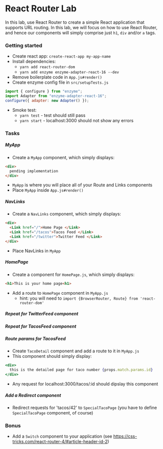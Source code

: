 # React Router Lab

In this lab, use React Router to create a simple React application that supports URL routing. In this lab, we will focus on how to use React Router, and hence our components will simply comprise just `h1`, `div` and/or `a` tags.

### Getting started
- Create react app: `create-react-app my-app-name`
- Install dependencies:
  - `yarn add react-router-dom`
  - `yarn add enzyme enzyme-adapter-react-16 --dev`
- Remove boilerplate code in `App.js#render()`
- Create enzyme config file in `src/setupTests.js`

```js
import { configure } from "enzyme";
import Adapter from "enzyme-adapter-react-16";
configure({ adapter: new Adapter() });
```
- Smoke test:
  - `yarn test` - test should still pass
  - `yarn start` - localhost:3000 should not show any errors

### Tasks

##### MyApp
- Create a `MyApp` component, which simply displays:
```html
<div>
  pending implementation
</div>
```
- `MyApp` is where you will place all of your Route and Links components
- Place `MyApp` inside `App.js#render()`  

##### NavLinks
- Create a `NavLinks` component, which simply displays:

```html
<div>
  <Link href="/">Home Page </Link>
  <Link href="/tacos">Tacos Feed </Link>
  <Link href="/twitter">Twitter Feed </Link>
</div>
```

- Place NavLinks in `MyApp`

##### HomePage
- Create a component for `HomePage.js`, which simply displays:
  
```html
<h1>This is your home page<h1>
```
- Add a route to `HomePage` component in `MyApp.js`
  - hint: you will need to `import {BrowserRouter, Route} from 'react-router-dom'`

##### Repeat for TwitterFeed component 

##### Repeat for TacosFeed component

##### Route params for TacosFeed
- Create `TacoDetail` component and add a route to it in `MyApp.js`
- This component should simply display:
```jsx
<div>
  this is the detailed page for taco number {props.match.params.id}
</div>
```
- Any request for localhost:3000/tacos/:id should dipslay this component

##### Add a Redirect component
- Redirect requests for 'tacos/42' to `SpecialTacoPage` 
(you have to define `SpecialTacoPage` component, of course)


### Bonus

- Add a `Switch` component to your application (see https://css-tricks.com/react-router-4/#article-header-id-2)